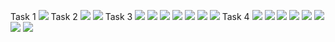Task 1 
<img src="https://github.com/boaghivasile/DB/blob/master/LAB2/Task1.png" />
Task 2
<img src="https://github.com/boaghivasile/DB/blob/master/LAB2/Task2A.png" />
<img src="https://github.com/boaghivasile/DB/blob/master/LAB2/Task2B.png" />
Task 3
<img src="https://github.com/boaghivasile/DB/blob/master/LAB2/Task3A.png" />
<img src="https://github.com/boaghivasile/DB/blob/master/LAB2/Task3B.png" />
<img src="https://github.com/boaghivasile/DB/blob/master/LAB2/Task3C.png" />
<img src="https://github.com/boaghivasile/DB/blob/master/LAB2/Task3D.png" />
<img src="https://github.com/boaghivasile/DB/blob/master/LAB2/Task3E.png" />
<img src="https://github.com/boaghivasile/DB/blob/master/LAB2/Task3F.png" />
<img src="https://github.com/boaghivasile/DB/blob/master/LAB2/Task3G.png" />
Task 4
<img src="https://github.com/boaghivasile/DB/blob/master/LAB2/Task4A.png" />
<img src="https://github.com/boaghivasile/DB/blob/master/LAB2/Task4B.png" />
<img src="https://github.com/boaghivasile/DB/blob/master/LAB2/Task4C.png" />
<img src="https://github.com/boaghivasile/DB/blob/master/LAB2/Task4D.png" />
<img src="https://github.com/boaghivasile/DB/blob/master/LAB2/Task4E.png" />
<img src="https://github.com/boaghivasile/DB/blob/master/LAB2/Task4F.png" />
<img src="https://github.com/boaghivasile/DB/blob/master/LAB2/Task4G.png" />
<img src="https://github.com/boaghivasile/DB/blob/master/LAB2/Task4H.png" />
